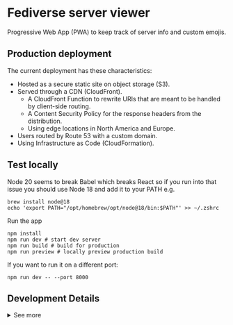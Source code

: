 # Fediverse server viewer 
Progressive Web App (PWA) to keep track of server info and custom emojis.

## Production deployment
The current deployment has these characteristics:
- Hosted as a secure static site on object storage (S3). 
- Served through a CDN (CloudFront). 
  - A CloudFront Function to rewrite URIs that are meant to be handled by client-side routing.
  - A Content Security Policy for the response headers from the distribution.
  - Using edge locations in North America and Europe.
- Users routed by Route 53 with a custom domain.
- Using Infrastructure as Code (CloudFormation).
</details>  

## Test locally

Node 20 seems to break Babel which breaks React so if you run into that issue you should use Node 18 and add it to your PATH e.g.
```shell
brew install node@18
echo 'export PATH="/opt/homebrew/opt/node@18/bin:$PATH"' >> ~/.zshrc
```

Run the app
```shell
npm install
npm run dev # start dev server
npm run build # build for production
npm run preview # locally preview production build
```

If you want to run it on a different port:
```shell
npm run dev -- --port 8000
```

## Development Details
<details> 
<summary>See more</summary>
<br>

The app was bootstrapped with [Vite](https://vitejs.dev) as the bundler and dev server and the React template:
```shell
npm create vite@latest name-of-your-project -- --template react
# follow prompts
cd <your new project directory>
npm install <your dependencies>
npm run dev
```
Icons created with [Favicon Generator](https://realfavicongenerator.net).  

The service worker was generated with [Vite Plugin PWA](https://vite-pwa-org.netlify.app/guide/). It was used to: 
- Generate the manifest.
- Configure the manifest with a link in the `head` of the app entry point.
- Generate a service worker.
- Generate a script to register the sw.
See [here](https://github.com/vite-pwa/vite-plugin-pwa/blob/main/src/types.ts) for details on the plugin options.  

To install the plugin:
```shell
npm i vite-plugin-pwa -D
```
